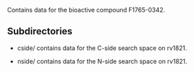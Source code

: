 Contains data for the bioactive compound F1765-0342.

## Subdirectories

- cside/ contains data for the C-side search space on rv1821.

- nside/ contains data for the N-side search space on rv1821.

